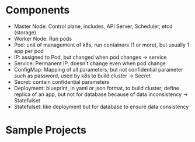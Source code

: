 # Components
- Master Node: Control plane, includes, API Server, Scheduler, etcd (storage) 
- Worker Node: Run pods
- Pod: unit of management of k8s, run containers (1 or more), but usually 1 app per pod
- IP: assigned to Pod, but changed when pod changes -> service
- Service: Permanent IP, doesn't change even when pod change
- ConfigMap: Mapping of all parameters, but not confidential parameter such as password, used by k8s to build cluster -> Secret
- Secret: contain confidential parameters
- Deployment: blueprint, in yaml or json format, to build cluster, define replica of an app, but not for database because of data inconsistency -> Statefulset
- Statefulset: like deployment but for database to ensure data consistency

# Sample Projects